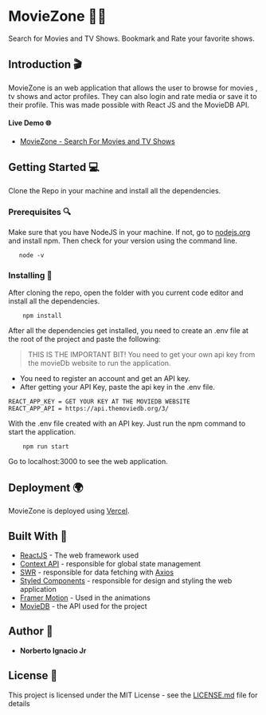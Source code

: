 # MovieZone 🎥🍿

Search for Movies and TV Shows. Bookmark and Rate your favorite shows.

## Introduction 🎬

MovieZone is an web application that allows the user to browse for movies , tv shows and actor profiles. They can also login and rate media or save it to their profile.
This was made possible with React JS and the MovieDB API. 

#### Live Demo 🌐
- [MovieZone - Search For Movies and TV Shows](https://moviezone.nicoignacio.tech/)

## Getting Started 💻

Clone the Repo in your machine and install all the dependencies.

### Prerequisites 🔍
Make sure that you have NodeJS in your machine. If not, go to [nodejs.org](https://nodejs.org) and install npm. Then check for your version using the command line.

```
   node -v 
```

### Installing 📕

After cloning the repo, open the folder with you current code editor and install all the dependencies.

```
    npm install
```

After all the dependencies get installed, you need to create an .env file at the root of the project and paste the following:

> THIS IS THE IMPORTANT BIT! You need to get your own api key from the movieDb website to run the application. 

*   You need to register an account and get an API key.
*   After getting your API Key, paste the api key in the .env file.


```
REACT_APP_KEY = GET YOUR KEY AT THE MOVIEDB WEBSITE
REACT_APP_API = https://api.themoviedb.org/3/
```

With the .env file created with an API key. Just run the npm command to start the application.


```
    npm run start
```

Go to localhost:3000 to see the web application.


## Deployment 🌍

MovieZone is deployed using [Vercel](https://vercel.com/).

## Built With 🔨

* [ReactJS](https://reactjs.org) - The web framework used
* [Context API](https://reactjs.org) - responsible for global state management
* [SWR](https://swr.vercel.app/) - responsible for data fetching with [Axios](https://github.com/axios/axios)
* [Styled Components](https://styled-components.com/) - responsible for design and styling the web application
* [Framer Motion](https://www.framer.com/api) - Used in the animations
* [MovieDB](https://www.themoviedb.org/) - the API used for the project

## Author 📝

* **Norberto Ignacio Jr** 

## License 📇

This project is licensed under the MIT License - see the [LICENSE.md](LICENSE.md) file for details
